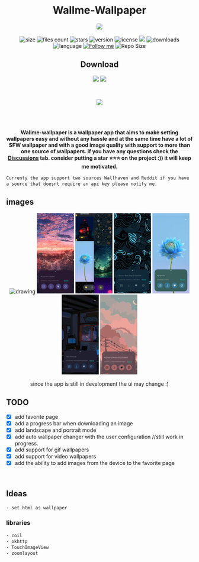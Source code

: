 
<div align="center">

# Wallme-Wallpaper


<img src="./Images/newlogo_512.png" width=200 style="border-radius:20%"/>





![size](https://shields.io/github/languages/code-size/Alaory/WallMe-Wallpaper?color=brightgreen)
![files count](https://shields.io/github/directory-file-count/Alaory/WallMe-Wallpaper?color=green)
![stars](https://img.shields.io/github/stars/alaory/wallme-wallpaper)
![version](https://img.shields.io/github/v/tag/alaory/wallme-wallpaper)
![license](https://img.shields.io/github/license/alaory/wallme-wallpaper)
![](https://img.shields.io/github/commit-activity/w/Alaory/wallme-wallpaper)
![downloads](https://img.shields.io/github/downloads/alaory/wallme-wallpaper/total)
![language](https://img.shields.io/github/languages/top/alaory/wallme-wallpaper)
[![Follow me](https://img.shields.io/github/followers/Alaory)](https://github.com/Alaory)
![Repo Size](https://img.shields.io/github/repo-size/Alaory/wallme-wallpaper)

## Download


[<img src="./Images/fdroid_downlaod.png" width=200/>](https://f-droid.org/packages/com.alaory.wallmewallpaper/)
[<img src="./Images/github_download.png" width=200/>](https://github.com/Alaory/WallMe-Wallpaper/releases/latest)

</br>

[<img src="https://niamhshaw.ie/wp-content/uploads/2021/05/Patreon-Button.png" width=150/>](https://www.patreon.com/Alaory)



</br>
</br>

<strong>

Wallme-wallpaper is a wallpaper app that aims to make setting wallpapers easy and without any hassle 
and at the same time have a lot of SFW wallpaper and with a good image quality with support to more than one source of wallpapers. if you have any questions check the  [Discussions](https://github.com/Alaory/WallMe-Wallpaper/discussions) tab. consider putting a star ⭐⭐⭐ on the project :)) it will keep me motivated.


</strong>

</div>

    Currenty the app support two sources Wallhaven and Reddit if you have a source that doesnt require an api key please notify me.





## images 

<div align=center>

<img src="./Images/phone2a.jpg" alt="drawing" width=100/>
<img src="./Images/img1.jpg" alt="drawing" width=100/>
<img src="./Images/img2.jpg" alt="drawing" width=100/>
<img src="./Images/img3.jpg" alt="drawing" width=100/>
<img src="./Images/img4.jpg" alt="drawing" width=100/>

<img width=100 src="./Images/gif1.gif">
<img width=100 src="./Images/gif2.gif">


since the app is still in development the ui may change :)

</div>

## TODO



- [x] add favorite page
- [x] add a progress bar when downloading an image
- [x] add landscape and portrait mode 
- [x] add auto wallpaper changer with the user configuration //still work in progress.
- [x] add support for gif wallpapers
- [x] add support for video wallpapers
- [x] add the ability to add images from the device to the favorite page

</br>

## Ideas
    - set html as wallpaper



### libraries

    - coil 
    - okhttp
    - TouchImageView
    - zoomlayout


